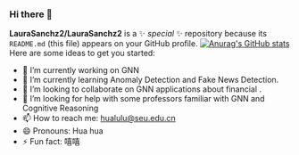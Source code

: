 ### Hi there 👋


**LauraSanchz2/LauraSanchz2** is a ✨ _special_ ✨ repository because its `README.md` (this file) appears on your GitHub profile.
[![Anurag's GitHub stats](https://github-readme-stats.vercel.app/api?username=LauraSanchz2)](https://github.com/LauraSanchz2/github-readme-stats)
Here are some ideas to get you started:

- 🔭 I’m currently working on GNN
- 🌱 I’m currently learning Anomaly Detection and Fake News Detection.
- 👯 I’m looking to collaborate on GNN applications about financial .
- 🤔 I’m looking for help with some professors familiar with GNN and Cognitive Reasoning
- 📫 How to reach me: hualulu@seu.edu.cn
- 😄 Pronouns: Hua hua
- ⚡ Fun fact: 嘻嘻

